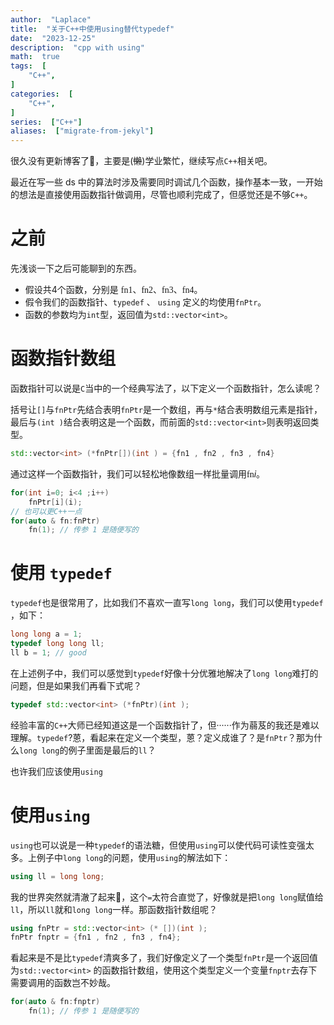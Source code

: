 ```yaml
---
author:  "Laplace" 
title:  "关于C++中使用using替代typedef"
date:  "2023-12-25"
description:  "cpp with using"
math:  true
tags:  [
    "C++",
]
categories:  [
    "C++",
]
series:  ["C++"]
aliases:  ["migrate-from-jekyl"]
---
```


很久没有更新博客了🫠，主要是(~~懒~~)学业繁忙，继续写点`C++`相关吧。

<!--more-->

最近在写一些 ds 中的算法时涉及需要同时调试几个函数，操作基本一致，一开始的想法是直接使用函数指针做调用，尽管也顺利完成了，但感觉还是不够`C++`。

# 之前

先浅谈一下之后可能聊到的东西。

+ 假设共4个函数，分别是 <font face="Afacad">fn1、fn2、fn3、fn4</font>。
+ 假令我们的函数指针、`typedef` 、 `using` 定义的均使用`fnPtr`。
+ 函数的参数均为`int`型，返回值为`std::vector<int>`。

# 函数指针数组

函数指针可以说是`C`当中的一个经典写法了，以下定义一个函数指针，怎么读呢？

括号让`[]`与`fnPtr`先结合表明`fnPtr`是一个数组，再与`*`结合表明数组元素是指针，最后与`(int )`结合表明这是一个函数，而前面的`std::vector<int>`则表明返回类型。

```cpp
std::vector<int> (*fnPtr[])(int ) = {fn1 , fn2 , fn3 , fn4}
```

通过这样一个函数指针，我们可以轻松地像数组一样批量调用<font face="Afacad">fn</font>$i$。

```cpp
for(int i=0; i<4 ;i++)
    fnPtr[i](i);
// 也可以更C++一点
for(auto & fn:fnPtr)
    fn(1); // 传参 1 是随便写的
```

# 使用 `typedef`

`typedef`也是很常用了，比如我们不喜欢一直写`long long`，我们可以使用`typedef `，如下：

```cpp
long long a = 1;
typedef long long ll;
ll b = 1; // good 
```

在上述例子中，我们可以感觉到`typedef`好像十分优雅地解决了`long long`难打的问题，但是如果我们再看下式呢？

```cpp
typedef std::vector<int> (*fnPtr)(int );
```

经验丰富的`C++`大师已经知道这是一个函数指针了，但······作为蒻芨的我还是难以理解。`typedef`?蒽，看起来在定义一个类型，蒽？定义成谁了？是`fnPtr`？那为什么`long long`的例子里面是最后的`ll`？

也许我们应该使用`using`

# 使用`using`

`using`也可以说是一种`typedef`的语法糖，但使用`using`可以使代码可读性变强太多。上例子中`long long`的问题，使用`using`的解法如下：

```cpp
using ll = long long;
```

我的世界突然就清澈了起来🥰，这个`=`太符合直觉了，好像就是把`long long`赋值给`ll`，所以`ll`就和`long long`一样。那函数指针数组呢？

```cpp
using fnPtr = std::vector<int> (* [])(int );
fnPtr fnptr = {fn1 , fn2 , fn3 , fn4};
```

看起来是不是比`typedef`清爽多了，我们好像定义了一个类型`fnPtr`是一个返回值为`std::vector<int>` 的函数指针数组，使用这个类型定义一个变量`fnptr`去存下需要调用的函数岂不妙哉。

```cpp
for(auto & fn:fnptr)
    fn(1); // 传参 1 是随便写的
```

